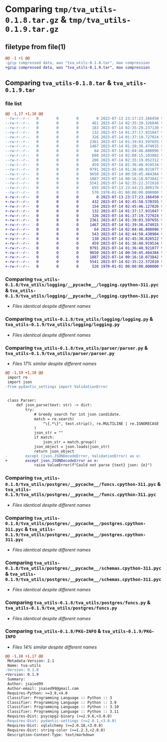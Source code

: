 # Comparing `tmp/tva_utils-0.1.8.tar.gz` & `tmp/tva_utils-0.1.9.tar.gz`

## filetype from file(1)

```diff
@@ -1 +1 @@
-gzip compressed data, was "tva_utils-0.1.8.tar", max compression
+gzip compressed data, was "tva_utils-0.1.9.tar", max compression
```

## Comparing `tva_utils-0.1.8.tar` & `tva_utils-0.1.9.tar`

### file list

```diff
@@ -1,17 +1,16 @@
--rw-r--r--   0        0        0        0 2023-07-13 23:17:23.166450 tva_utils-0.1.8/README.md
--rw-r--r--   0        0        0      461 2023-07-14 02:35:39.326846 tva_utils-0.1.8/pyproject.toml
--rw-r--r--   0        0        0      183 2023-07-14 02:35:29.237130 tva_utils-0.1.8/tva_utils/__init__.py
--rw-r--r--   0        0        0      132 2023-07-14 01:37:17.931047 tva_utils-0.1.8/tva_utils/logging/__init__.py
--rw-r--r--   0        0        0      326 2023-07-14 01:37:19.727024 tva_utils-0.1.8/tva_utils/logging/__pycache__/__init__.cpython-311.pyc
--rw-r--r--   0        0        0     2361 2023-07-14 01:39:03.597655 tva_utils-0.1.8/tva_utils/logging/__pycache__/logging.cpython-311.pyc
--rw-r--r--   0        0        0     1467 2023-07-14 01:39:36.474015 tva_utils-0.1.8/tva_utils/logging/logging.py
--rw-r--r--   0        0        0       64 2023-07-14 02:04:46.808096 tva_utils-0.1.8/tva_utils/parser/__init__.py
--rw-r--r--   0        0        0      608 2023-07-14 02:08:15.103802 tva_utils-0.1.8/tva_utils/parser/parser.py
--rw-r--r--   0        0        0      206 2023-07-14 02:35:19.852312 tva_utils-0.1.8/tva_utils/postgres/__init__.py
--rw-r--r--   0        0        0      459 2023-07-14 01:36:40.919534 tva_utils-0.1.8/tva_utils/postgres/__pycache__/__init__.cpython-311.pyc
--rw-r--r--   0        0        0     9791 2023-07-14 01:36:40.921077 tva_utils-0.1.8/tva_utils/postgres/__pycache__/funcs.cpython-311.pyc
--rw-r--r--   0        0        0     9650 2023-07-14 00:50:45.404384 tva_utils-0.1.8/tva_utils/postgres/__pycache__/postgres.cpython-311.pyc
--rw-r--r--   0        0        0     1887 2023-07-14 00:16:18.073842 tva_utils-0.1.8/tva_utils/postgres/__pycache__/schemas.cpython-311.pyc
--rw-r--r--   0        0        0     5541 2023-07-14 02:35:22.372810 tva_utils-0.1.8/tva_utils/postgres/funcs.py
--rw-r--r--   0        0        0      655 2023-07-13 23:44:23.809176 tva_utils-0.1.8/tva_utils/postgres/schemas.py
--rw-r--r--   0        0        0      570 1970-01-01 00:00:00.000000 tva_utils-0.1.8/PKG-INFO
+-rw-r--r--   0        0        0        0 2023-07-13 23:17:23.166450 tva_utils-0.1.9/README.md
+-rw-r--r--   0        0        0      432 2023-07-14 02:45:58.570355 tva_utils-0.1.9/pyproject.toml
+-rw-r--r--   0        0        0      154 2023-07-14 02:45:46.127026 tva_utils-0.1.9/tva_utils/__init__.py
+-rw-r--r--   0        0        0      132 2023-07-14 01:37:17.931047 tva_utils-0.1.9/tva_utils/logging/__init__.py
+-rw-r--r--   0        0        0      326 2023-07-14 01:37:19.727024 tva_utils-0.1.9/tva_utils/logging/__pycache__/__init__.cpython-311.pyc
+-rw-r--r--   0        0        0     2361 2023-07-14 01:39:03.597655 tva_utils-0.1.9/tva_utils/logging/__pycache__/logging.cpython-311.pyc
+-rw-r--r--   0        0        0     1467 2023-07-14 01:39:36.474015 tva_utils-0.1.9/tva_utils/logging/logging.py
+-rw-r--r--   0        0        0       64 2023-07-14 02:04:46.808096 tva_utils-0.1.9/tva_utils/parser/__init__.py
+-rw-r--r--   0        0        0      543 2023-07-14 02:44:50.430904 tva_utils-0.1.9/tva_utils/parser/parser.py
+-rw-r--r--   0        0        0      130 2023-07-14 02:45:38.826522 tva_utils-0.1.9/tva_utils/postgres/__init__.py
+-rw-r--r--   0        0        0      459 2023-07-14 01:36:40.919534 tva_utils-0.1.9/tva_utils/postgres/__pycache__/__init__.cpython-311.pyc
+-rw-r--r--   0        0        0     9791 2023-07-14 01:36:40.921077 tva_utils-0.1.9/tva_utils/postgres/__pycache__/funcs.cpython-311.pyc
+-rw-r--r--   0        0        0     9650 2023-07-14 00:50:45.404384 tva_utils-0.1.9/tva_utils/postgres/__pycache__/postgres.cpython-311.pyc
+-rw-r--r--   0        0        0     1887 2023-07-14 00:16:18.073842 tva_utils-0.1.9/tva_utils/postgres/__pycache__/schemas.cpython-311.pyc
+-rw-r--r--   0        0        0     5541 2023-07-14 02:35:22.372810 tva_utils-0.1.9/tva_utils/postgres/funcs.py
+-rw-r--r--   0        0        0      520 1970-01-01 00:00:00.000000 tva_utils-0.1.9/PKG-INFO
```

### Comparing `tva_utils-0.1.8/tva_utils/logging/__pycache__/logging.cpython-311.pyc` & `tva_utils-0.1.9/tva_utils/logging/__pycache__/logging.cpython-311.pyc`

 * *Files identical despite different names*

### Comparing `tva_utils-0.1.8/tva_utils/logging/logging.py` & `tva_utils-0.1.9/tva_utils/logging/logging.py`

 * *Files identical despite different names*

### Comparing `tva_utils-0.1.8/tva_utils/parser/parser.py` & `tva_utils-0.1.9/tva_utils/parser/parser.py`

 * *Files 17% similar despite different names*

```diff
@@ -1,19 +1,18 @@
 import re
 import json
-from pydantic_settings import ValidationError
 
 
 class Parser:
     def json_parse(text: str) -> dict:
         try:
             # Greedy search for 1st json candidate.
             match = re.search(
                 "\{.*\}", text.strip(), re.MULTILINE | re.IGNORECASE | re.DOTALL
             )
             json_str = ""
             if match:
                 json_str = match.group()
             json_object = json.loads(json_str)
             return json_object
-        except (json.JSONDecodeError, ValidationError) as e:
+        except json.JSONDecodeError as e:
             raise ValueError(f"Could not parse {text} json: {e}")
```

### Comparing `tva_utils-0.1.8/tva_utils/postgres/__pycache__/funcs.cpython-311.pyc` & `tva_utils-0.1.9/tva_utils/postgres/__pycache__/funcs.cpython-311.pyc`

 * *Files identical despite different names*

### Comparing `tva_utils-0.1.8/tva_utils/postgres/__pycache__/postgres.cpython-311.pyc` & `tva_utils-0.1.9/tva_utils/postgres/__pycache__/postgres.cpython-311.pyc`

 * *Files identical despite different names*

### Comparing `tva_utils-0.1.8/tva_utils/postgres/__pycache__/schemas.cpython-311.pyc` & `tva_utils-0.1.9/tva_utils/postgres/__pycache__/schemas.cpython-311.pyc`

 * *Files identical despite different names*

### Comparing `tva_utils-0.1.8/tva_utils/postgres/funcs.py` & `tva_utils-0.1.9/tva_utils/postgres/funcs.py`

 * *Files identical despite different names*

### Comparing `tva_utils-0.1.8/PKG-INFO` & `tva_utils-0.1.9/PKG-INFO`

 * *Files 14% similar despite different names*

```diff
@@ -1,18 +1,17 @@
 Metadata-Version: 2.1
 Name: tva-utils
-Version: 0.1.8
+Version: 0.1.9
 Summary: 
 Author: jsaied99
 Author-email: jsaied99@gmail.com
 Requires-Python: >=3.9,<4.0
 Classifier: Programming Language :: Python :: 3
 Classifier: Programming Language :: Python :: 3.9
 Classifier: Programming Language :: Python :: 3.10
 Classifier: Programming Language :: Python :: 3.11
 Requires-Dist: psycopg2-binary (>=2.9.6,<3.0.0)
-Requires-Dist: pydantic-settings (>=2.0.1,<3.0.0)
 Requires-Dist: sqlalchemy (>=2.0.18,<3.0.0)
 Requires-Dist: string-color (>=1.2.3,<2.0.0)
 Description-Content-Type: text/markdown
```

